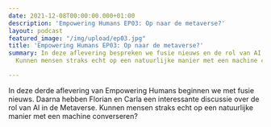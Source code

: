 ```yaml
---
date: 2021-12-08T00:00:00.000+01:00
description: 'Empowering Humans EP03: Op naar de metaverse?'
layout: podcast
featured_image: "/img/upload/ep03.jpg"
title: 'Empowering Humans EP03: Op naar de metaverse?'
summary: In deze aflevering bespreken we fusie nieuws en de rol van AI in de Metaverse.
  Kunnen mensen straks echt op een natuurlijke manier met een machine converseren?

---
```

In deze derde aflevering van Empowering Humans beginnen we met fusie nieuws. Daarna hebben Florian en Carla een interessante discussie over de rol van AI in de Metaverse. Kunnen mensen straks echt op een natuurlijke manier met een machine converseren?